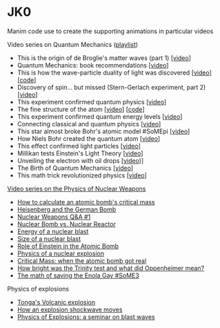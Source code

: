 # JK0

Manim code use to create the supporting animations in particular videos

Video series on Quantum Mechanics ([playlist](https://www.youtube.com/playlist?list=PL_UV-wQj1lvVxch-RPQIUOHX88eeNGzVH))
- This is the origin of de Broglie's matter waves (part 1) [[video](https://youtu.be/YQNEziGyDxU)]
- Quantum Mechanics: book recommendations [[video](https://youtu.be/3VmPfpkKgM0)]
- This is how the wave-particle duality of light was discovered [[video](https://youtu.be/f7JvywBOGYY)] [[code](https://github.com/jsdiazpo/JK0/tree/main/24-Wave-Particle)]
- Discovery of spin... but missed (Stern-Gerlach experiment, part 2) [[video](https://youtu.be/_0zX8tL-Rak)]
- This experiment confirmed quantum physics [[video](https://youtu.be/BDAzFIJu9_E)]
- The fine structure of the atom [[video](https://youtu.be/H4ZnVpiQTDw)] [[code](https://github.com/jsdiazpo/JK0/tree/main/21%20Sommerfeld)]
- This experiment confirmed quantum energy levels [[video](https://youtu.be/MCJl3-pHGuU)]
- Connecting classical and quantum physics [[video](https://youtu.be/PpuUeL2WvjM)]
- This star almost broke Bohr's atomic model #SoMEpi [[video](https://youtu.be/BcX1aYrLct4)]
- How Niels Bohr created the quantum atom [[video](https://youtu.be/xINR4MoqYVc)]
- This effect confirmed light particles [[video](https://youtu.be/Ap9os356CZA)]
- Millikan tests Einstein's Light Theory [[video](https://youtu.be/fQzirkrXOxk)]
- Unveiling the electron with oil drops [[video](https://youtu.be/B-uWaEvXqbA))]
- The Birth of Quantum Mechanics [[video](https://youtu.be/WNHn6GoMaac)]
- This math trick revolutionized physics [[video](https://youtu.be/gXeAp_lyj9s)]

[Video series on the Physics of Nuclear Weapons](https://www.youtube.com/playlist?list=PL_UV-wQj1lvUhNttvv4_KsYrQxHygj3Ey)
- [How to calculate an atomic bomb's critical mass](https://youtu.be/DIuoFAW9H3E)
- [Heisenberg and the German Bomb](https://youtu.be/6zIJTwQ2blU)
- [Nuclear Weapons Q&A #1](https://youtu.be/AcwZ0cwxXOE)
- [Nuclear Bomb vs. Nuclear Reactor](https://youtu.be/S-uMUq939dY)
- [Energy of a nuclear blast](https://youtu.be/wr-e9rGWx0c)
- [Size of a nuclear blast](https://youtu.be/8ru_LpjuabY)
- [Role of Einstein in the Atomic Bomb](https://youtu.be/W3ba1Y8L_yg)
- [Physics of a nuclear explosion](https://youtu.be/6VSrGDOrWXc)
- [Critical Mass: when the atomic bomb got real](https://youtu.be/LduH7613QXw)
- [How bright was the Trinity test and what did Oppenheimer mean?](https://youtu.be/GzfQY5FmURM)
- [The math of saving the Enola Gay #SoME3](https://youtu.be/IEsIXui-YS8)

Physics of explosions
- [Tonga's Volcanic explosion](https://youtu.be/kzBoTgI4llY)
- [How an explosion shockwave moves](https://youtu.be/-UK5PUX3hOg)
- [Physics of Explosions: a seminar on blast waves](https://youtu.be/JySY4bkW5wY)
